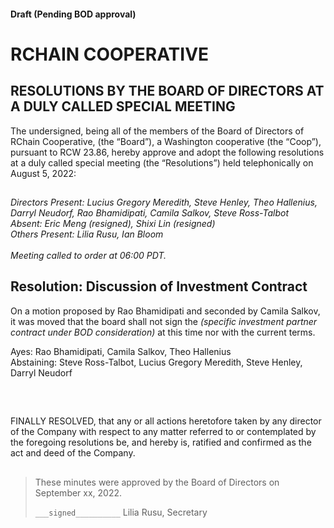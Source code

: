#### Draft (Pending BOD approval)
<!--Markdown rendering of [2022/08-05/20220805-DocuSign.pdf](/2022/08-05/20220805-DocuSign.pdf)-->

##

# RCHAIN COOPERATIVE

## RESOLUTIONS BY THE BOARD OF DIRECTORS AT A DULY CALLED SPECIAL MEETING
The undersigned, being all of the members of the Board of Directors of RChain Cooperative, (the “Board”), a Washington cooperative 
(the “Coop”), pursuant to RCW 23.86, hereby approve and adopt the following resolutions at a duly called special meeting (the 
“Resolutions”) held telephonically on August 5, 2022:

##

*Directors Present: Lucius Gregory Meredith, Steve Henley, Theo Hallenius, Darryl Neudorf, Rao Bhamidipati, Camila Salkov, Steve Ross-Talbot* \
*Absent: Eric Meng (resigned), Shixi Lin (resigned)* \
*Others Present:  Lilia Rusu, Ian Bloom* \
\
*Meeting called to order at 06:00 PDT.*

##

## Resolution: Discussion of Investment Contract

On a motion proposed by Rao Bhamidipati and seconded by Camila Salkov, it was moved that the board shall not sign the 
*(specific investment partner contract under BOD consideration)* at this time nor with the current terms.

Ayes: Rao Bhamidipati, Camila Salkov, Theo Hallenius \
Abstaining: Steve Ross-Talbot, Lucius Gregory Meredith, Steve Henley, Darryl Neudorf

<br>

##

FINALLY RESOLVED, that any or all actions heretofore taken by any director of the Company with respect to any matter referred to or contemplated by the foregoing resolutions be, and hereby is, ratified and confirmed as the act and deed of the Company.

##

>These minutes were approved by the Board of Directors on September xx, 2022.
>
> `___signed__________`
> Lilia Rusu, Secretary
